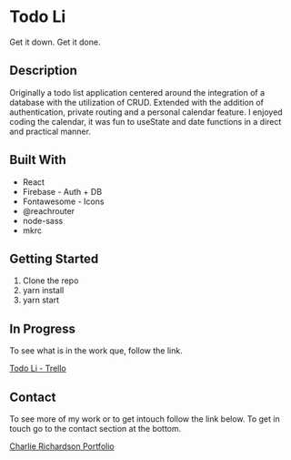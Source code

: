 # Todo Li
Get it down. 
Get it done.

## Description

Originally a todo list application centered around the integration of a database with the utilization of CRUD. Extended with the addition of authentication, private routing and a personal calendar feature.  I enjoyed coding the calendar, it was fun to useState and date functions in a direct and practical manner. 

## Built With 

* React
* Firebase - Auth + DB
* Fontawesome - Icons
* @reachrouter
* node-sass
* mkrc

## Getting Started

1. Clone the repo
2. yarn install
3. yarn start

## In Progress 

To see what is in the work que, follow the link.

[Todo Li - Trello](https://trello.com/b/FWtMj3Vw/todo-li)

## Contact

To see more of my work or to get intouch follow the link below. To get in touch go to the contact section at the bottom.

[Charlie Richardson Portfolio](https://www.charlie-richardson.co.uk/)



